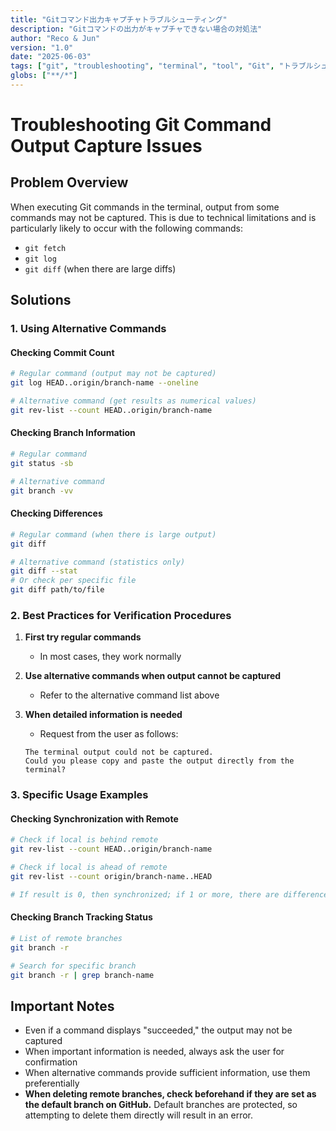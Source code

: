 ```yaml
---
title: "Gitコマンド出力キャプチャトラブルシューティング"
description: "Gitコマンドの出力がキャプチャできない場合の対処法"
author: "Reco & Jun"
version: "1.0"
date: "2025-06-03"
tags: ["git", "troubleshooting", "terminal", "tool", "Git", "トラブルシューティング", "ターミナル", "ツール"]
globs: ["**/*"]
---
```


# Troubleshooting Git Command Output Capture Issues

## Problem Overview
When executing Git commands in the terminal, output from some commands may not be captured.
This is due to technical limitations and is particularly likely to occur with the following commands:

- `git fetch`
- `git log`
- `git diff` (when there are large diffs)

## Solutions

### 1. Using Alternative Commands

#### Checking Commit Count
```bash
# Regular command (output may not be captured)
git log HEAD..origin/branch-name --oneline

# Alternative command (get results as numerical values)
git rev-list --count HEAD..origin/branch-name
```

#### Checking Branch Information
```bash
# Regular command
git status -sb

# Alternative command
git branch -vv
```

#### Checking Differences
```bash
# Regular command (when there is large output)
git diff

# Alternative command (statistics only)
git diff --stat
# Or check per specific file
git diff path/to/file
```

### 2. Best Practices for Verification Procedures

1. **First try regular commands**
   - In most cases, they work normally

2. **Use alternative commands when output cannot be captured**
   - Refer to the alternative command list above

3. **When detailed information is needed**
   - Request from the user as follows:
   ```
   The terminal output could not be captured.
   Could you please copy and paste the output directly from the terminal?
   ```

### 3. Specific Usage Examples

#### Checking Synchronization with Remote
```bash
# Check if local is behind remote
git rev-list --count HEAD..origin/branch-name

# Check if local is ahead of remote
git rev-list --count origin/branch-name..HEAD

# If result is 0, then synchronized; if 1 or more, there are differences
```

#### Checking Branch Tracking Status
```bash
# List of remote branches
git branch -r

# Search for specific branch
git branch -r | grep branch-name
```

## Important Notes

- Even if a command displays "succeeded," the output may not be captured
- When important information is needed, always ask the user for confirmation
- When alternative commands provide sufficient information, use them preferentially
- **When deleting remote branches, check beforehand if they are set as the default branch on GitHub.** Default branches are protected, so attempting to delete them directly will result in an error.
